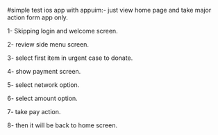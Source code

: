 #simple test ios app with appuim:-
just view home page and take major action form app only.

1- Skipping login and welcome screen.

2- review side menu screen.

3- select first item in urgent case to donate.

4- show payment screen.

5- select network option.

6- select amount option.

7- take pay action.

8- then it will be back to home screen.

 